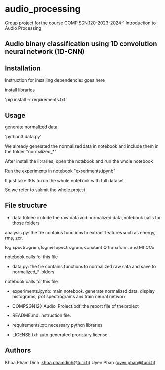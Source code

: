 # audio_processing

Group project for the course COMP.SGN.120-2023-2024-1 Introduction to Audio Processing

## Audio binary classification using 1D convolution neural network (1D-CNN)

## Installation

Instruction for installing dependencies goes here

install libraries

'pip install -r requirements.txt'

## Usage

generate normalized data

'python3 data.py'

We already generated the normalized data in notebook and include them in the folder "normalized_*"

After install the libraries, open the notebook and run the whole notebook

Run the experiments in notebook "experiments.ipynb"

It just take 30s to run the whole notebook with full dataset

So we refer to submit the whole project

## File structure

- data folder: include the raw data and normalized data, notebook calls for those folders

analysis.py: the file contains functions to extract features such as energy, rms, zcr,

log spectrogram, logmel spectrogram, constant Q transform, and MFCCs

notebook calls for this file

- data.py: the file contains functions to normalized raw data and save to normalized_* folders

notebook calls for this file

- experiments.ipynb: main notebook. generate normalized data, display histograms, plot spectrograms and train neural network

- COMPSGN120_Audio_Project.pdf: the report file of the project

- README.md: instruction file. 

- requirements.txt: necessary python libraries

- LICENSE.txt: auto generated prorietary license

## Authors

Khoa Pham Dinh (khoa.phamdinh@tuni.fi)
Uyen Phan (uyen.phan@tuni.fi)
